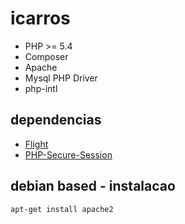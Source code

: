 # icarros


* PHP >= 5.4
* Composer 
* Apache
* Mysql PHP Driver
* php-intl


## dependencias

* [Flight](https://github.com/mikecao/flight)
* [PHP-Secure-Session](https://github.com/ezimuel/PHP-Secure-Session)

## debian based - instalacao

```
apt-get install apache2
```
